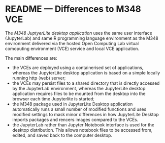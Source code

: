 # README — Differences to M348 VCE

The *M348 JuptyerLite desktop application* uses the same user interface (JupyterLab) and same R programming language environment as the M348 environment delivered via the hosted Open Computing Lab virtual comoputing environment (VCE) service and local VCE application.

The main differences are:

- the VCEs are deployed using a containerised set of applications, whereas the JupyterLite desktop application is based on a simple locally running http (web) server;
- the VCEs may persist files to a shared directory that is directly accessed by the JupyterLab environment, whereas the JupyterLite desktop application requires files to be mounted from the desktop into the browser each time Jupyterlite is started;
- the M348 package used in JupyterLite Desktop application automatically runs a small number of modified functions and uses modified settings to mask minor differences in how JupyterLite Desktop imports packages and rencers images compared to the VCEs.
- the JupyterLab rather than Jupyter Notebook interface is used for the desktop distribution. This allows notebook files to be accessed from, edited, and saved back to the computer desktop.
